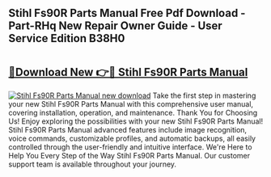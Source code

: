 ## Stihl Fs90R Parts Manual Free Pdf Download - Part-RHq New Repair Owner Guide - User Service Edition B38H0

# <h2><a href="http://bc22732.oget.top/?id=Stihl+Fs90R+Parts+Manual">🔗Download New 👉🔴 Stihl Fs90R Parts Manual</a></h2>

[![Stihl Fs90R Parts Manual new download](https://i.imgur.com/5g1atiW.png)](http://bc22732.oget.top/?id=Stihl+Fs90R+Parts+Manual)
Take the first step in mastering your new Stihl Fs90R Parts Manual with this comprehensive user manual, covering installation, operation, and maintenance. Thank You for Choosing Us! Enjoy exploring the possibilities with your new Stihl Fs90R Parts Manual! Stihl Fs90R Parts Manual advanced features include image recognition, voice commands, customizable profiles, and automatic backups, all easily controlled through the user-friendly and intuitive interface. We're Here to Help You Every Step of the Way Stihl Fs90R Parts Manual. Our customer support team is available throughout your journey.
